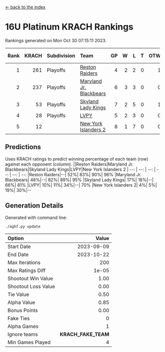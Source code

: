 [<- back to the index](readme.md)
# 16U Platinum KRACH Rankings
Rankings generated on Mon Oct 30 07:15:11 2023.

Rank|KRACH|Subdivision|Team|GP|W|L|T|OTW|OTL|SoS|Exp Wins|Win Diff
---:|---:|:---|:---|---:|---:|---:|---:|---:|---:|---:|---:|---:
1|261|Playoffs|[Reston Raiders](https://gamesheetstats.com/seasons/3663/teams/140850/schedule)|4|2|2|0|1|0|779|2.8|-0.0
2|237|Playoffs|[Maryland Jr. Blackbears](https://gamesheetstats.com/seasons/3663/teams/140848/schedule)|6|3|3|0|0|1|669|3.9|0.0
3|53|Playoffs|[Skyland Lady Kings](https://gamesheetstats.com/seasons/3663/teams/140849/schedule)|7|2|5|0|1|0|521|2.9|0.0
4|28|Playoffs|[LVPY](https://gamesheetstats.com/seasons/3663/teams/140844/schedule)|5|2|3|0|0|0|93|2.9|0.0
5|12||[New York Islanders 2](https://gamesheetstats.com/seasons/3663/teams/140851/schedule)|8|1|7|0|0|1|248|1.9|0.0

## Predictions
Uses KRACH ratings to predict winning percentage of each team (row) against each opponent (column).
||Reston Raiders|Maryland Jr. Blackbears|Skyland Lady Kings|LVPY|New York Islanders 2
| --: | --: | --: | --: | --: | --: 
|Reston Raiders|--| 52%| 83%| 90%| 96%
|Maryland Jr. Blackbears| 48%|--| 82%| 89%| 95%
|Skyland Lady Kings| 17%| 18%|--| 66%| 81%
|LVPY| 10%| 11%| 34%|--| 70%
|New York Islanders 2|  4%|  5%| 19%| 30%|--

## Generation Details

Generated with command line:
```
./aghf.py update
```

| Option | Value |
| :----- | ----: |
| Start Date | 2023-09-09 |
| End Date | 2023-10-22 |
| Max Iterations | 200 |
| Max Ratings Diff | 1e-05 |
| Shootout Win Value | 1.00 |
| Shootout Loss Value | 0.00 |
| Tie Value | 0.50 |
| Alpha Value | 0.85 |
| Bonus Points | 0.00 |
| Fake Ties | 0 |
| Alpha Games | 1 |
| Ignore teams | __KRACH_FAKE_TEAM__ |
| Min Games Played | 4 |

